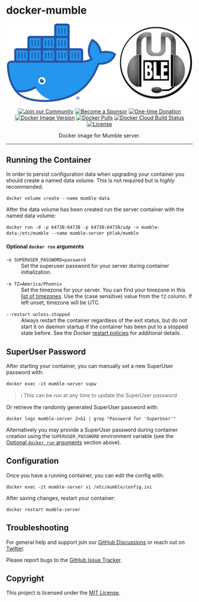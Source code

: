 docker-mumble
=============

<p align="center">
    <img src="docker-mumble.png" alt="Docker Mumble" width="500">
<p>

<p align="center">
    <a href="https://github.com/PHLAK/docker-mumble/discussions"><img src="https://img.shields.io/badge/Join_the-Community-7b16ff.svg?style=for-the-badge" alt="Join our Community"></a>
    <a href="https://github.com/users/PHLAK/sponsorship"><img src="https://img.shields.io/badge/Become_a-Sponsor-cc4195.svg?style=for-the-badge" alt="Become a Sponsor"></a>
    <a href="https://paypal.me/ChrisKankiewicz"><img src="https://img.shields.io/badge/Make_a-Donation-006bb6.svg?style=for-the-badge" alt="One-time Donation"></a>
    <br>
    <a href="https://hub.docker.com/repository/docker/phlak/mumble/tags"><img alt="Docker Image Version" src="https://img.shields.io/docker/v/phlak/mumble?style=flat-square&sort=semver"></a>
    <a href="https://hub.docker.com/repository/docker/phlak/mumble"><img alt="Docker Pulls" src="https://img.shields.io/docker/pulls/phlak/mumble?style=flat-square"></a>
    <a href="https://hub.docker.com/repository/docker/phlak/mumble/builds"><img src="https://img.shields.io/docker/cloud/build/phlak/mumble?style=flat-square" alt="Docker Cloud Build Status"></a>
    <a href="https://github.com/PHLAK/docker-mumble/blob/master/LICENSE"><img src="https://img.shields.io/github/license/PHLAK/docker-mumble?style=flat-square" alt="License"></a>
</p>

<p align="center">
  Docker image for Mumble server.
</p>

---

Running the Container
---------------------

In order to persist configuration data when upgrading your container you should create a named data
volume. This is not required but is _highly_ recommended.

    docker volume create --name mumble-data

After the data volume has been created run the server container with the named data volume:

    docker run -d -p 64738:64738 -p 64738:64738/udp -v mumble-data:/etc/mumble --name mumble-server phlak/mumble

#### Optional `docker run` arguments

<dl>
    <dt><code>-e SUPERUSER_PASSWORD=password</code></dt>
    <dd>Set the superuser password for your server during container initialization.</dd>
</dl>

<dl>
    <dt><code>-e TZ=America/Phoenix</code></dt>
    <dd>Set the timezone for your server. You can find your timezone in this <a href="https://goo.gl/uy1J6q">list of timezones</a>. Use the (case sensitive) value from the <code>TZ</code> column. If left unset, timezone will be UTC.</dd>
</dl>

<dl>
    <dt><code>--restart unless-stopped</code></dt>
    <dd>Always restart the container regardless of the exit status, but do not start it on daemon startup if the container has been put to a stopped state before. See the Docker <a href="https://goo.gl/Y0dlDH">restart policies</a> for additional details.</dd>
</dl>

SuperUser Password
------------------

After starting your container, you can manually set a new SuperUser password with:

    docker exec -it mumble-server supw

> ℹ️ This can be run at any time to update the SuperUser password

Or retrieve the randomly generated SuperUser password with:

    docker logs mumble-server 2>&1 | grep "Password for 'SuperUser'"
Alternatively you may provide a SuperUser password during container creation using the `SUPERUSER_PASSWORD` environment variable (see the [Optional `docker run` arguments](#optional-docker-run-arguments) section above).

Configuration
-------------

Once you have a running container, you can edit the config with:

    docker exec -it mumble-server vi /etc/mumble/config.ini

After saving changes, restart your container:

    docker restart mumble-server

Troubleshooting
---------------

For general help and support join our [GitHub Discussions](https://github.com/PHLAK/docker-mumble/discussions) or reach out on [Twitter](https://twitter.com/PHLAK).

Please report bugs to the [GitHub Issue Tracker](https://github.com/PHLAK/docker-mumble/issues).

Copyright
---------

This project is licensed under the [MIT License](https://github.com/PHLAK/docker-mumble/blob/master/LICENSE).
